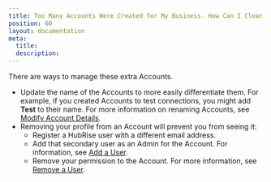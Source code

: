 ```yaml
---
title: Too Many Accounts Were Created for My Business. How Can I Clear the System?
position: 60
layout: documentation
meta:
  title:
  description:
---
```


There are ways to manage these extra Accounts.

- Update the name of the Accounts to more easily differentiate them. For example, if you created Accounts to test connections, you might add **Test** to their name. For more information on renaming Accounts, see [Modify Account Details](/docs/account/#modify-account-details).
- Removing your profile from an Account will prevent you from seeing it:
  - Register a HubRise user with a different email address.
  - Add that secondary user as an Admin for the Account. For information, see [Add a User](/docs/permissions/#add-a-user).
  - Remove your permission to the Account. For more information, see [Remove a User](/docs/permissions/#remove-a-user).
